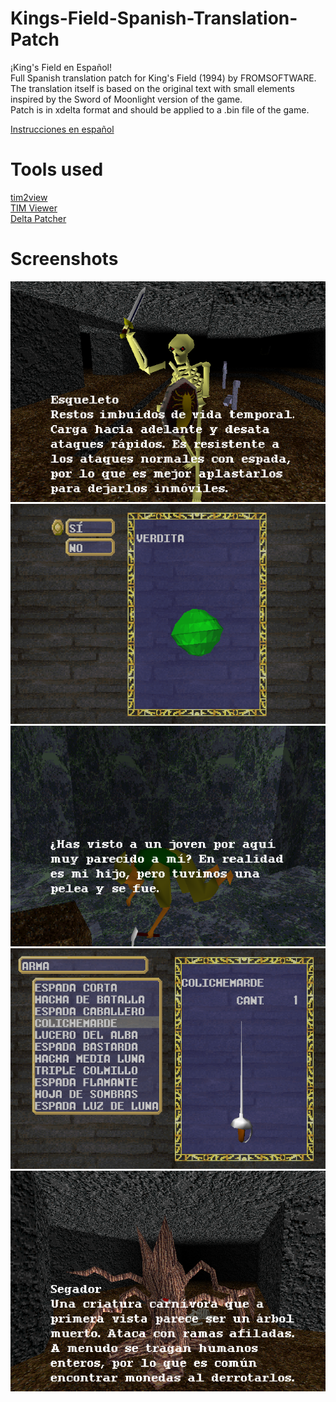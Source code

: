 # Kings-Field-Spanish-Translation-Patch
¡King's Field en Español! \
Full Spanish translation patch for King's Field (1994) by FROMSOFTWARE. \
The translation itself is based on the original text with small elements inspired by the Sword of Moonlight version of the game. \
Patch is in xdelta format and should be applied to a .bin file of the game.

[Instrucciones en español](https://github.com/MoonlightRuin/Kings-Field-Spanish-Translation-Patch/blob/main/patch/LEEME.md)
# Tools used
[tim2view](https://github.com/lab313ru/tim2view) \
[TIM Viewer](https://www.romhacking.net/utilities/486/) \
[Delta Patcher](https://github.com/marco-calautti/DeltaPatcher)
# Screenshots
![WIP1](screenshots/screenshot_1.png)
![WIP1](screenshots/screenshot_2.png)
![WIP1](screenshots/screenshot_3.png)
![WIP1](screenshots/screenshot_4.png)
![WIP1](screenshots/screenshot_5.png)
